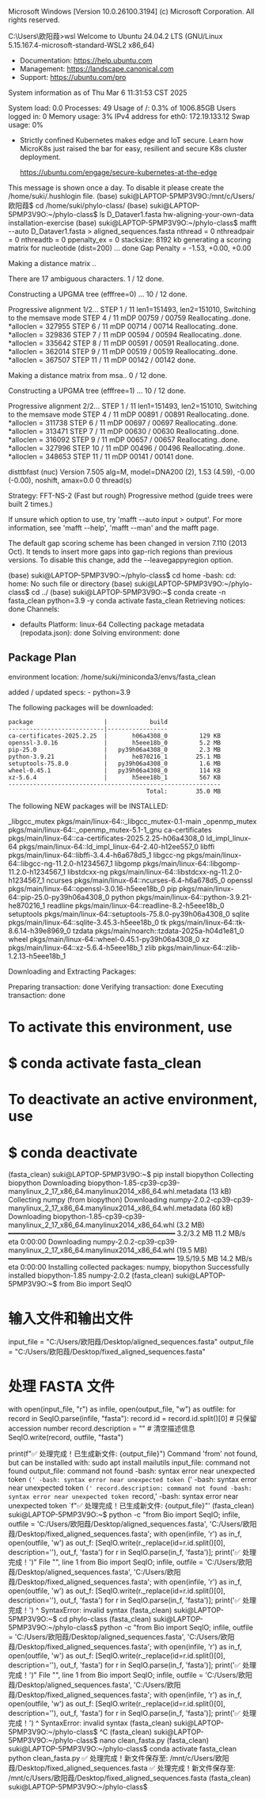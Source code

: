 Microsoft Windows [Version 10.0.26100.3194]
(c) Microsoft Corporation. All rights reserved.

C:\Users\欧阳葭>wsl
Welcome to Ubuntu 24.04.2 LTS (GNU/Linux 5.15.167.4-microsoft-standard-WSL2 x86_64)

 * Documentation:  https://help.ubuntu.com
 * Management:     https://landscape.canonical.com
 * Support:        https://ubuntu.com/pro

 System information as of Thu Mar  6 11:31:53 CST 2025

  System load:  0.0                 Processes:             49
  Usage of /:   0.3% of 1006.85GB   Users logged in:       0
  Memory usage: 3%                  IPv4 address for eth0: 172.19.133.12
  Swap usage:   0%

 * Strictly confined Kubernetes makes edge and IoT secure. Learn how MicroK8s
   just raised the bar for easy, resilient and secure K8s cluster deployment.

   https://ubuntu.com/engage/secure-kubernetes-at-the-edge

This message is shown once a day. To disable it please create the
/home/suki/.hushlogin file.
(base) suki@LAPTOP-5PMP3V9O:/mnt/c/Users/欧阳葭$ cd /home/suki/phylo-class/
(base) suki@LAPTOP-5PMP3V9O:~/phylo-class$ ls
D_Dataver1.fasta  hw-aligning-your-own-data  installation-exercise
(base) suki@LAPTOP-5PMP3V9O:~/phylo-class$ mafft --auto D_Dataver1.fasta > aligned_sequences.fasta
nthread = 0
nthreadpair = 0
nthreadtb = 0
ppenalty_ex = 0
stacksize: 8192 kb
generating a scoring matrix for nucleotide (dist=200) ... done
Gap Penalty = -1.53, +0.00, +0.00



Making a distance matrix ..

There are 17 ambiguous characters.
    1 / 12
done.

Constructing a UPGMA tree (efffree=0) ...
   10 / 12
done.

Progressive alignment 1/2...
STEP     1 / 11
len1=151493, len2=151010, Switching to the memsave mode
STEP     4 / 11 mDP 00759 / 00759
Reallocating..done. *alloclen = 327955
STEP     6 / 11 mDP 00714 / 00714
Reallocating..done. *alloclen = 329836
STEP     7 / 11 mDP 00594 / 00594
Reallocating..done. *alloclen = 335642
STEP     8 / 11 mDP 00591 / 00591
Reallocating..done. *alloclen = 362014
STEP     9 / 11 mDP 00519 / 00519
Reallocating..done. *alloclen = 367507
STEP    11 / 11 mDP 00142 / 00142
done.

Making a distance matrix from msa..
    0 / 12
done.

Constructing a UPGMA tree (efffree=1) ...
   10 / 12
done.

Progressive alignment 2/2...
STEP     1 / 11
len1=151493, len2=151010, Switching to the memsave mode
STEP     4 / 11 mDP 00891 / 00891
Reallocating..done. *alloclen = 311738
STEP     6 / 11 mDP 00697 / 00697
Reallocating..done. *alloclen = 313471
STEP     7 / 11 mDP 00630 / 00630
Reallocating..done. *alloclen = 316092
STEP     9 / 11 mDP 00657 / 00657
Reallocating..done. *alloclen = 327996
STEP    10 / 11 mDP 00496 / 00496
Reallocating..done. *alloclen = 348653
STEP    11 / 11 mDP 00141 / 00141
done.

disttbfast (nuc) Version 7.505
alg=M, model=DNA200 (2), 1.53 (4.59), -0.00 (-0.00), noshift, amax=0.0
0 thread(s)


Strategy:
 FFT-NS-2 (Fast but rough)
 Progressive method (guide trees were built 2 times.)

If unsure which option to use, try 'mafft --auto input > output'.
For more information, see 'mafft --help', 'mafft --man' and the mafft page.

The default gap scoring scheme has been changed in version 7.110 (2013 Oct).
It tends to insert more gaps into gap-rich regions than previous versions.
To disable this change, add the --leavegappyregion option.

(base) suki@LAPTOP-5PMP3V9O:~/phylo-class$ cd home
-bash: cd: home: No such file or directory
(base) suki@LAPTOP-5PMP3V9O:~/phylo-class$ cd ../
(base) suki@LAPTOP-5PMP3V9O:~$ conda create -n fasta_clean python=3.9 -y
conda activate fasta_clean
Retrieving notices: done
Channels:
 - defaults
Platform: linux-64
Collecting package metadata (repodata.json): done
Solving environment: done

## Package Plan ##

  environment location: /home/suki/miniconda3/envs/fasta_clean

  added / updated specs:
    - python=3.9


The following packages will be downloaded:

    package                    |            build
    ---------------------------|-----------------
    ca-certificates-2025.2.25  |       h06a4308_0         129 KB
    openssl-3.0.16             |       h5eee18b_0         5.2 MB
    pip-25.0                   |   py39h06a4308_0         2.3 MB
    python-3.9.21              |       he870216_1        25.1 MB
    setuptools-75.8.0          |   py39h06a4308_0         1.6 MB
    wheel-0.45.1               |   py39h06a4308_0         114 KB
    xz-5.6.4                   |       h5eee18b_1         567 KB
    ------------------------------------------------------------
                                           Total:        35.0 MB

The following NEW packages will be INSTALLED:

  _libgcc_mutex      pkgs/main/linux-64::_libgcc_mutex-0.1-main
  _openmp_mutex      pkgs/main/linux-64::_openmp_mutex-5.1-1_gnu
  ca-certificates    pkgs/main/linux-64::ca-certificates-2025.2.25-h06a4308_0
  ld_impl_linux-64   pkgs/main/linux-64::ld_impl_linux-64-2.40-h12ee557_0
  libffi             pkgs/main/linux-64::libffi-3.4.4-h6a678d5_1
  libgcc-ng          pkgs/main/linux-64::libgcc-ng-11.2.0-h1234567_1
  libgomp            pkgs/main/linux-64::libgomp-11.2.0-h1234567_1
  libstdcxx-ng       pkgs/main/linux-64::libstdcxx-ng-11.2.0-h1234567_1
  ncurses            pkgs/main/linux-64::ncurses-6.4-h6a678d5_0
  openssl            pkgs/main/linux-64::openssl-3.0.16-h5eee18b_0
  pip                pkgs/main/linux-64::pip-25.0-py39h06a4308_0
  python             pkgs/main/linux-64::python-3.9.21-he870216_1
  readline           pkgs/main/linux-64::readline-8.2-h5eee18b_0
  setuptools         pkgs/main/linux-64::setuptools-75.8.0-py39h06a4308_0
  sqlite             pkgs/main/linux-64::sqlite-3.45.3-h5eee18b_0
  tk                 pkgs/main/linux-64::tk-8.6.14-h39e8969_0
  tzdata             pkgs/main/noarch::tzdata-2025a-h04d1e81_0
  wheel              pkgs/main/linux-64::wheel-0.45.1-py39h06a4308_0
  xz                 pkgs/main/linux-64::xz-5.6.4-h5eee18b_1
  zlib               pkgs/main/linux-64::zlib-1.2.13-h5eee18b_1



Downloading and Extracting Packages:

Preparing transaction: done
Verifying transaction: done
Executing transaction: done
#
# To activate this environment, use
#
#     $ conda activate fasta_clean
#
# To deactivate an active environment, use
#
#     $ conda deactivate

(fasta_clean) suki@LAPTOP-5PMP3V9O:~$ pip install biopython
Collecting biopython
  Downloading biopython-1.85-cp39-cp39-manylinux_2_17_x86_64.manylinux2014_x86_64.whl.metadata (13 kB)
Collecting numpy (from biopython)
  Downloading numpy-2.0.2-cp39-cp39-manylinux_2_17_x86_64.manylinux2014_x86_64.whl.metadata (60 kB)
Downloading biopython-1.85-cp39-cp39-manylinux_2_17_x86_64.manylinux2014_x86_64.whl (3.2 MB)
   ━━━━━━━━━━━━━━━━━━━━━━━━━━━━━━━━━━━━━━━━ 3.2/3.2 MB 11.2 MB/s eta 0:00:00
Downloading numpy-2.0.2-cp39-cp39-manylinux_2_17_x86_64.manylinux2014_x86_64.whl (19.5 MB)
   ━━━━━━━━━━━━━━━━━━━━━━━━━━━━━━━━━━━━━━━━ 19.5/19.5 MB 14.2 MB/s eta 0:00:00
Installing collected packages: numpy, biopython
Successfully installed biopython-1.85 numpy-2.0.2
(fasta_clean) suki@LAPTOP-5PMP3V9O:~$ from Bio import SeqIO

# 输入文件和输出文件
input_file = "C:/Users/欧阳葭/Desktop/aligned_sequences.fasta"
output_file = "C:/Users/欧阳葭/Desktop/fixed_aligned_sequences.fasta"

# 处理 FASTA 文件
with open(input_file, "r") as infile, open(output_file, "w") as outfile:
    for record in SeqIO.parse(infile, "fasta"):
        record.id = record.id.split()[0]  # 只保留 accession number
        record.description = ""  # 清空描述信息
        SeqIO.write(record, outfile, "fasta")

print(f"✅ 处理完成！已生成新文件: {output_file}")
Command 'from' not found, but can be installed with:
sudo apt install mailutils
input_file: command not found
output_file: command not found
-bash: syntax error near unexpected token `('
-bash: syntax error near unexpected token `('
-bash: syntax error near unexpected token `('
record.description: command not found
-bash: syntax error near unexpected token `record,'
-bash: syntax error near unexpected token `f"✅ 处理完成！已生成新文件: {output_file}"'
(fasta_clean) suki@LAPTOP-5PMP3V9O:~$ python -c "from Bio import SeqIO; infile, outfile = 'C:/Users/欧阳葭/Desktop/aligned_sequences.fasta', 'C:/Users/欧阳葭/Desktop/fixed_aligned_sequences.fasta'; with open(infile, 'r') as in_f, open(outfile, 'w') as out_f: [SeqIO.write(r._replace(id=r.id.split()[0], description=''), out_f, 'fasta') for r in SeqIO.parse(in_f, 'fasta')]; print('✅ 处理完成！')"
  File "<string>", line 1
    from Bio import SeqIO; infile, outfile = 'C:/Users/欧阳葭/Desktop/aligned_sequences.fasta', 'C:/Users/欧阳葭/Desktop/fixed_aligned_sequences.fasta'; with open(infile, 'r') as in_f, open(outfile, 'w') as out_f: [SeqIO.write(r._replace(id=r.id.split()[0], description=''), out_f, 'fasta') for r in SeqIO.parse(in_f, 'fasta')]; print('✅ 处理完成！')
                                                                                                                                                               ^
SyntaxError: invalid syntax
(fasta_clean) suki@LAPTOP-5PMP3V9O:~$ cd phylo-class
(fasta_clean) suki@LAPTOP-5PMP3V9O:~/phylo-class$ python -c "from Bio import SeqIO; infile, outfile = 'C:/Users/欧阳葭/Desktop/aligned_sequences.fasta', 'C:/Users/欧阳葭/Desktop/fixed_aligned_sequences.fasta'; with open(infile, 'r') as in_f, open(outfile, 'w') as out_f: [SeqIO.write(r._replace(id=r.id.split()[0], description=''), out_f, 'fasta') for r in SeqIO.parse(in_f, 'fasta')]; print('✅ 处理完成！')"
  File "<string>", line 1
    from Bio import SeqIO; infile, outfile = 'C:/Users/欧阳葭/Desktop/aligned_sequences.fasta', 'C:/Users/欧阳葭/Desktop/fixed_aligned_sequences.fasta'; with open(infile, 'r') as in_f, open(outfile, 'w') as out_f: [SeqIO.write(r._replace(id=r.id.split()[0], description=''), out_f, 'fasta') for r in SeqIO.parse(in_f, 'fasta')]; print('✅ 处理完成！')
                                                                                                                                                               ^
SyntaxError: invalid syntax
(fasta_clean) suki@LAPTOP-5PMP3V9O:~/phylo-class$ ^C
(fasta_clean) suki@LAPTOP-5PMP3V9O:~/phylo-class$ nano clean_fasta.py
(fasta_clean) suki@LAPTOP-5PMP3V9O:~/phylo-class$ conda activate fasta_clean
python clean_fasta.py
✅ 处理完成！新文件保存至: /mnt/c/Users/欧阳葭/Desktop/fixed_aligned_sequences.fasta
✅ 处理完成！新文件保存至: /mnt/c/Users/欧阳葭/Desktop/fixed_aligned_sequences.fasta
(fasta_clean) suki@LAPTOP-5PMP3V9O:~/phylo-class$